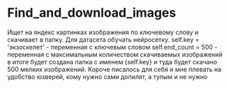 # Find_and_download_images
Ищет на яндекс картинках изображения по ключевому слову и скачивает в папку. Для датасета обучать нейросетку.
        self.key = 'экзоскелет' - переменная с ключевым словом
        self.end_count = 500  -  переменная с максимальным количеством скачиваемых изображений
в итоге будет создана папка с именем {self.key} и туда будет скачано 500 мелких изображений.
Короче писалось для себя и мне плевать на удобство юзверей, кому нужно сами допилят, а тупым и не нужно
